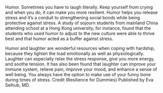 Humor. Sometimes you have to laugh literally. Keep yourself from crying and when you do, it can make you more resilient. Humor helps you release stress and it’s a conduit to strengthening social bonds while being protective against stress. A study of sojourn students from mainland China attending school at a Hong Kong university, for instance, found that the students who used humor to adjust to the new culture were able to thrive best and that humor acted as a buffer against stress.

Humor and laughter are wonderful resources when coping with hardship, because they lighten the load emotionally as well as physiologically. Laughter can especially relax the stress response, give you more energy, and soothe tension. It has also been found that laughter can improve your immune system, relieve pain, improve your mood, and enhance a sense of well being. You always have the option to make use of your funny bone during times of stress. Credit (Resilience for Dummies) Published by Eva Selhub, MD.